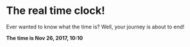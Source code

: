 # The real time clock!

Ever wanted to know what the time is? Well, your journey is about to end!

**The time is Nov 26, 2017, 10:10**